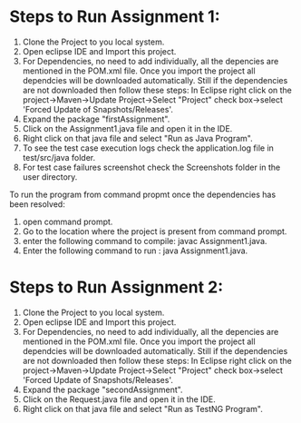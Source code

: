 # Steps to Run Assignment 1:
1. Clone the Project to you local system.
2. Open eclipse IDE and Import this project.
3. For Dependencies, no need to add individually, all the depencies are mentioned in the POM.xml file. Once you import the project all dependcies will be downloaded automatically.
Still if the dependencies are not downloaded then follow these steps: In Eclipse right click on the project->Maven->Update Project->Select "Project" check box->select 'Forced Update of Snapshots/Releases'.
3. Expand the package "firstAssignment".
4. Click on the Assignment1.java file and open it in the IDE.
5. Right click on that java file and select "Run as Java Program".
6. To see the test case execution logs check the application.log file in test/src/java folder.
7. For test case failures screenshot check the Screenshots folder in the user directory.

To run the program from command propmt once the dependencies has been resolved:
1. open command prompt.
2. Go to the location where the project is present from command prompt.
3. enter the following command to compile: javac Assignment1.java.
4. Enter the following command to run : java Assignment1.java.

# Steps to Run Assignment 2:
1. Clone the Project to you local system.
2. Open eclipse IDE and Import this project.
3. For Dependencies, no need to add individually, all the depencies are mentioned in the POM.xml file. Once you import the project all dependcies will be downloaded automatically.
Still if the dependencies are not downloaded then follow these steps: In Eclipse right click on the project->Maven->Update Project->Select "Project" check box->select 'Forced Update of Snapshots/Releases'.
4. Expand the package "secondAssignment".
5. Click on the Request.java file and open it in the IDE.
6. Right click on that java file and select "Run as TestNG Program".




